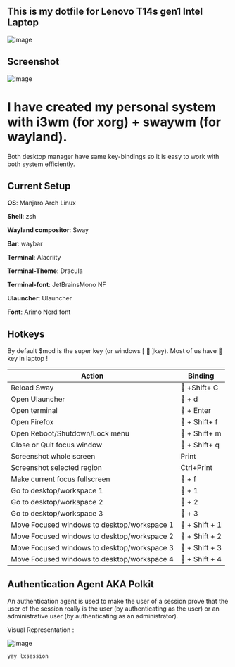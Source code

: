 ## This is my dotfile for Lenovo T14s gen1 Intel Laptop

![image](https://user-images.githubusercontent.com/49124888/144162422-b494e470-9caa-45f5-8869-17de3256fc53.png)

## Screenshot
![image](https://user-images.githubusercontent.com/49124888/144490104-b86aa511-e032-4c5b-ad33-70ecb4ccb9cd.png)



# I have created my personal system with i3wm (for xorg) + swaywm (for wayland).
Both desktop manager have same key-bindings so it is easy to work with both system efficiently.

## Current Setup

**OS**: Manjaro Arch Linux

**Shell**: zsh

**Wayland compositor**: Sway

**Bar**: waybar

**Terminal**: Alacriity

**Terminal-Theme**: Dracula

**Terminal-font**: JetBrainsMono NF

**Ulauncher**: Ulauncher

**Font**: Arimo Nerd font


## Hotkeys

By default $mod is the super key (or windows [  ]key).
Most of us have  key in laptop !

| Action                                          | Binding             |
| ----------------------------------------------- | ------------------- |
| Reload Sway                                     |  +Shift+ C         |
| Open Ulauncher                                  |  + d               |
| Open terminal                                   |  + Enter           |
| Open Firefox						                        |  + Shift+ f        |
| Open Reboot/Shutdown/Lock menu	                |  + Shift+ m        |
| Close or Quit focus window				              |  + Shift+ q        |
| Screenshot whole screen                         |     Print           |
| Screenshot selected region                      | Ctrl+Print          |
| Make current focus fullscreen                   |  + f               |
| Go to desktop/workspace 1						            |  + 1               |
| Go to desktop/workspace 2						            |  + 2               |
| Go to desktop/workspace 3						            |  + 3               |
| Move Focused windows to desktop/workspace 1	    |  + Shift + 1       |
| Move Focused windows to desktop/workspace 2	    |  + Shift + 2       |
| Move Focused windows to desktop/workspace 3	    |  + Shift + 3       |
| Move Focused windows to desktop/workspace 4	    |  + Shift + 4       |


## Authentication Agent  AKA Polkit
An authentication agent is used to make the user of a session prove that the user of the session really is the user (by authenticating as the user) or an administrative user (by authenticating as an administrator).

Visual Representation :


![image](https://user-images.githubusercontent.com/49124888/145926086-b28be635-c3d9-4d10-8803-8f288a1ff46e.png)

`
yay lxsession
`



